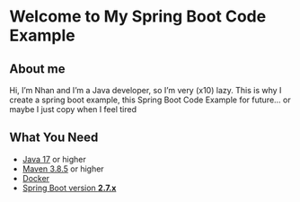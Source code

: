 # Welcome to My Spring Boot Code Example

## About me

Hi, I’m Nhan and I’m a Java developer, so I’m very (x10) lazy. This is why I create a spring boot example, this Spring Boot Code Example for future…​ or maybe I just copy when I feel tired

## What You Need

* [Java 17](https://www.oracle.com/java/technologies/downloads/) or higher
* [Maven 3.8.5](https://maven.apache.org/download.cgi/) or higher
* [Docker](https://www.docker.com/products/docker-desktop/)
* [Spring Boot version **2.7.x**](https://spring.io/)